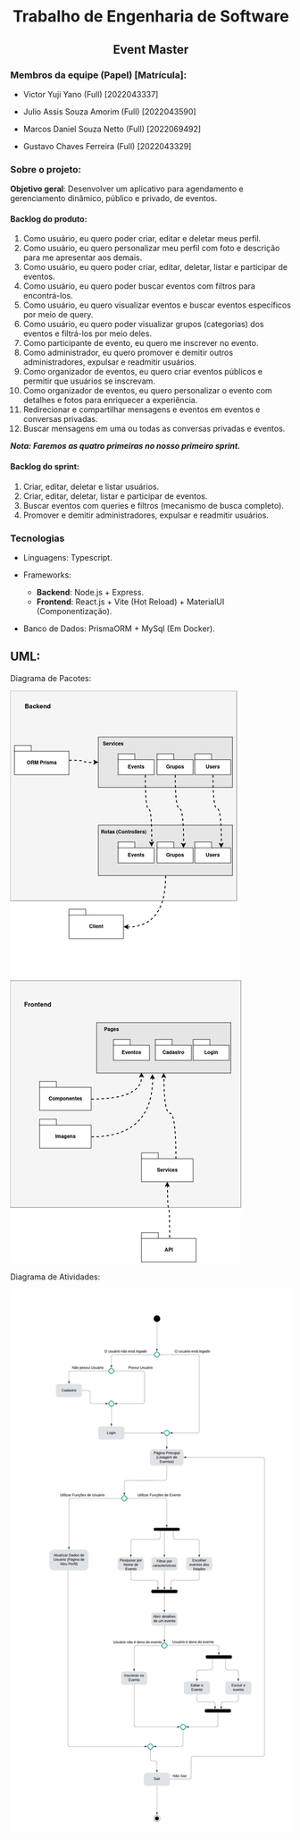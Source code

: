 <h1 align='center'> Trabalho de Engenharia de Software </h2>

<h2 align='center'> Event Master </h2>

### Membros da equipe (Papel) [Matrícula]:

- Victor Yuji Yano (Full) [2022043337]

- Julio Assis Souza Amorim (Full) [2022043590]

- Marcos Daniel Souza Netto (Full) [2022069492]

- Gustavo Chaves Ferreira (Full) [2022043329]

### Sobre o projeto: 

<b>Objetivo geral</b>: Desenvolver um aplicativo para agendamento e gerenciamento dinâmico, público e privado, de eventos.

#### Backlog do produto:
1. Como usuário, eu quero poder criar, editar e deletar meus perfil.
2. Como usuário, eu quero personalizar meu perfil com foto e descrição para me apresentar aos demais.
3. Como usuário, eu quero poder criar, editar, deletar, listar e participar de eventos.
4. Como usuário, eu quero poder buscar eventos com filtros para encontrá-los.
5. Como usuário, eu quero visualizar eventos e buscar eventos específicos por meio de query.
6. Como usuário, eu quero poder visualizar grupos (categorias) dos eventos e filtrá-los por meio deles.
7. Como participante de evento, eu quero me inscrever no evento.
8. Como administrador, eu quero promover e demitir outros administradores, expulsar e readmitir usuários.
9. Como organizador de eventos, eu quero criar eventos públicos e permitir que usuários se inscrevam.
10. Como organizador de eventos, eu quero personalizar o evento com detalhes e fotos para enriquecer a experiência.
11. Redirecionar e compartilhar mensagens e eventos em eventos e conversas privadas.
12. Buscar mensagens em uma ou todas as conversas privadas e eventos.

<b>_Nota: Faremos as quatro primeiras no nosso primeiro sprint._</b>

#### Backlog do sprint:
1. Criar, editar, deletar e listar usuários.
2. Criar, editar, deletar, listar e participar de eventos.
3. Buscar eventos com queries e filtros (mecanismo de busca completo).
4. Promover e demitir administradores, expulsar e readmitir usuários.

### Tecnologias

- Linguagens: Typescript.

- Frameworks: 
    - <b>Backend</b>: Node.js + Express.
    - <b>Frontend</b>: React.js + Vite (Hot Reload) + MaterialUI (Componentização).

- Banco de Dados: PrismaORM + MySql (Em Docker).


## UML:

Diagrama de Pacotes:

![Diagrama de Pacotes](./UMLPackage.png)

Diagrama de Atividades:

![Diagrama de Atividades](./UMLAtividades.png)
